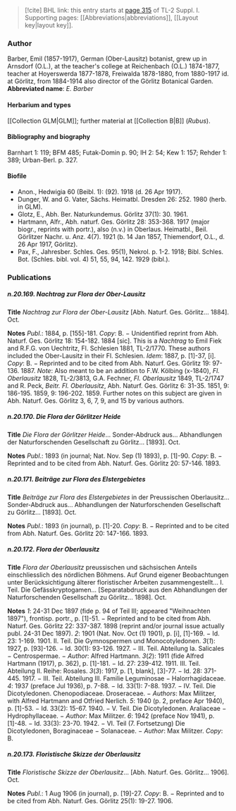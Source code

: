 > [!cite] BHL link: this entry starts at [page 315](https://www.biodiversitylibrary.org/page/33265042) of TL-2 Suppl. I.
> Supporting pages: [[Abbreviations|abbreviations]], [[Layout key|layout key]].

### Author

Barber, Emil (1857-1917), German (Ober-Lausitz) botanist, grew up in Arnsdorf (O.L.), at the teacher's college at Reichenbach (O.L.) 1874-1877, teacher at Hoyerswerda 1877-1878, Freiwalda 1878-1880, from 1880-1917 id. at Görlitz, from 1884-1914 also director of the Görlitz Botanical Garden. 
**Abbreviated name**: *E. Barber*

#### Herbarium and types

[[Collection GLM|GLM]]; further material at [[Collection B|B]] (*Rubus*).

#### Bibliography and biography

Barnhart 1: 119; BFM 485; Futak-Domin p. 90; IH 2: 54; Kew 1: 157; Rehder 1: 389; Urban-Berl. p. 327.

#### Biofile

- Anon., Hedwigia 60 (Beibl. 1): (92). 1918 (d. 26 Apr 1917).
- Dunger, W. and G. Vater, Sächs. Heimatbl. Dresden 26: 252. 1980 (herb. in GLM).
- Glotz, E., Abh. Ber. Naturkundemus. Görlitz 37(1): 30. 1961.
- Hartmann, Alfr., Abh. naturf. Ges. Görlitz 28: 353-368. 1917 (major biogr., reprints with portr.), also (n.v.) in Oberlaus. Heimatbl., Beil. Görlitzer Nachr. u. Anz. 4(7). 1921 (b. 14 Jan 1857, Thiemendorf, O.L., d. 26 Apr 1917, Görlitz).
- Pax, F., Jahresber. Schles. Ges. 95(1), Nekrol. p. 1-2. 1918; Bibl. Schles. Bot. (Schles. bibl. vol. 4) 51, 55, 94, 142. 1929 (bibl.).

### Publications

##### n.20.169. Nachtrag zur Flora der Ober-Lausitz

**Title**
*Nachtrag zur Flora der Ober-Lausitz* \[Abh. Naturf. Ges. Görlitz... 1884\]. Oct.

**Notes**
*Publ*.: 1884, p. \[155\]-181. *Copy*: B. − Unidentified reprint from Abh. Naturf. Ges. Görlitz 18: 154-182. 1884 \[sic\]. This is a *Nachtrag* to Emil Fiek and R.F.G. von Uechtritz, Fl. Schlesien 1881, TL-2/1770. These authors included the Ober-Lausitz in their Fl. Schlesien.
*Idem*: 1887, p. \[1\]-37, \[i\]. *Copy*: B. − Reprinted and to be cited from Abh. Naturf. Ges. Görlitz 19: 97-136. 1887.
*Note*: Also meant to be an addition to F.W. Kölbing (x-1840), *Fl. Oberlausitz* 1828, TL-2/3813, G.A. Fechner, *Fl. Oberlausitz* 1849, TL-2/1747 and R. Peck, *Beitr. Fl. Oberlausitz*, Abh. Naturf. Ges. Görlitz 6: 31-35. 1851, 9: 186-195. 1859, 9: 196-202. 1859. Further notes on this subject are given in Abh. Naturf. Ges. Görlitz 3, 6, 7, 9, and 15 by various authors.

##### n.20.170. Die Flora der Görlitzer Heide

**Title**
*Die Flora der Görlitzer Heide*... Sonder-Abdruck aus... Abhandlungen der Naturforschenden Gesellschaft zu Görlitz... \[1893\]. Oct.

**Notes**
*Publ*.: 1893 (in journal; Nat. Nov. Sep (1) 1893), p. \[1\]-90. *Copy*: B. − Reprinted and to be cited from Abh. Naturf. Ges. Görlitz 20: 57-146. 1893.

##### n.20.171. Beiträge zur Flora des Elstergebietes

**Title**
*Beiträge zur Flora des Elstergebietes* in der Preussischen Oberlausitz... Sonder-Abdruck aus... Abhandlungen der Naturforschenden Gesellschaft zu Görlitz... \[1893\]. Oct.

**Notes**
*Publ*.: 1893 (in journal), p. \[1\]-20. *Copy*: B. − Reprinted and to be cited from Abh. Naturf. Ges. Görlitz 20: 147-166. 1893.

##### n.20.172. Flora der Oberlausitz

**Title**
*Flora der Oberlausitz* preussischen und sächsischen Anteils einschliesslich des nördlichen Böhmens. Auf Grund eigener Beobachtungen unter Berücksichtigung älterer floristischer Arbeiten zusammengestellt... I. Teil. Die Gefässkryptogamen... \[Separatabdruck aus den Abhandlungen der Naturforschenden Gesellschaft zu Görlitz... 1898\]. Oct.

**Notes**
*1*: 24-31 Dec 1897 (fide p. 94 of Teil III; appeared "Weihnachten 1897"), frontisp. portr., p. \[1\]-51. − Reprinted and to be cited from Abh. Naturf. Ges. Görlitz 22: 337-387. 1898 (reprint and/or journal issue actually publ. 24-31 Dec 1897).
*2*: 1901 (Nat. Nov. Oct (1) 1901), p. \[i\], \[1\]-169. − Id. 23: 1-169. 1901. II. Teil. Die Gymnospermen und Monocotyledonen.
*3*(*1*): 1927, p. \[93\]-126. − Id. 30(1): 93-126. 1927. − III. Teil. Abteilung Ia. Salicales − Centrospermae. − *Author*: Alfred Hartmann.
*3*(*2*): 1911 (fide Alfred Hartmann (1917), p. 362), p. \[1\]-181. − Id. 27: 239-412. 1911. III. Teil. Abteilung II. Reihe: Rosales.
*3*(*3*): 1917, p. \[1, blank\], \[3\]-77. − Id. 28: 371-445. 1917. − III. Teil. Abteilung III. Familie Leguminosae − Halorrhagidaceae.
*4*: 1937 (preface Jul 1936), p. 7-88. − Id. 33(1): 7-88. 1937. − IV. Teil. Die Dicotyledonen. Chenopodiaceae. Droseraceae. − *Authors*: Max Militzer, with Alfred Hartmann and Otfried Nerlich.
*5*: 1940 (p. 2, preface Apr 1940), p. \[1\]-53. − Id. 33(2): 15-67. 1940. − V. Teil. Die Dicotyledonen. Araliaceae − Hydrophyllaceae. − *Author*: Max Militzer.
*6*: 1942 (preface Nov 1941), p. \[1\]-48. − Id. 33(3): 23-70. 1942. − VI. Teil (7. Fortsetzung) Die Dicotyledonen, Boraginaceae − Solanaceae. − *Author*: Max Militzer.
*Copy*: B.

##### n.20.173. Floristische Skizze der Oberlausitz

**Title**
*Floristische Skizze der Oberlausitz*... \[Abh. Naturf. Ges. Görlitz... 1906\]. Oct.

**Notes**
*Publ*.: 1 Aug 1906 (in journal), p. \[19\]-27. *Copy*: B. − Reprinted and to be cited from Abh. Naturf. Ges. Görlitz 25(1): 19-27. 1906.

